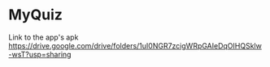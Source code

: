 # MyQuiz
Link to the app's apk
https://drive.google.com/drive/folders/1uI0NGR7zcigWRpGAIeDqOIHQSklw-wsT?usp=sharing
